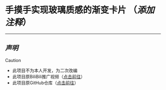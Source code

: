 # 手摸手实现玻璃质感的渐变卡片 （***添加注释***）

------

## ***声明***

> [!CAUTION]
>
> - 此项目不为本人开发，为二次改编
> - 此项目原BiliBili推广视频（[点击前往](https://www.bilibili.com/video/BV1vC4y1n7Dw)）
> - 此项目原GitHub仓库（[点击前往](https://github.com/FE-Mars/bilibili-source/tree/master/source/手摸手实现玻璃质感的渐变卡片)）

